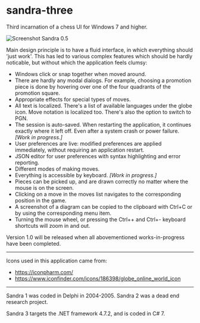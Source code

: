 # sandra-three
Third incarnation of a chess UI for Windows 7 and higher.

![Screenshot Sandra 0.5](https://github.com/PenguinF/sandra-three/tree/master/Doc/screenshot_Sandra_0.5.png)

Main design principle is to have a fluid interface, in which everything should 'just work'. This has led to various complex features which should be hardly noticable, but without which the application feels clumsy:

* Windows click or snap together when moved around.
* There are hardly any modal dialogs. For example, choosing a promotion piece is done by hovering over one of the four quadrants of the promotion square.
* Appropriate effects for special types of moves.
* All text is localized. There's a list of available languages under the globe icon. Move notation is localized too. There's also the option to switch to PGN.
* The session is auto-saved. When restarting the application, it continues exactly where it left off. Even after a system crash or power failure. *[Work in progress.]*
* User preferences are live: modified preferences are applied immediately, without requiring an application restart.
* JSON editor for user preferences with syntax highlighting and error reporting.
* Different modes of making moves.
* Everything is accessible by keyboard. *[Work in progress.]*
* Pieces can be picked up, and are drawn correctly no matter where the mouse is on the screen.
* Clicking on a move in the moves list navigates to the corresponding position in the game.
* A screenshot of a diagram can be copied to the clipboard with Ctrl+C or by using the corresponding menu item.
* Turning the mouse wheel, or pressing the Ctrl++ and Ctrl+- keyboard shortcuts will zoom in and out.

Version 1.0 will be released when all abovementioned works-in-progress have been completed.

***

Icons used in this application came from:

* https://iconpharm.com/
* https://www.iconfinder.com/icons/186398/globe_online_world_icon

***

Sandra 1 was coded in Delphi in 2004-2005.
Sandra 2 was a dead end research project.

Sandra 3 targets the .NET framework 4.7.2, and is coded in C# 7.
